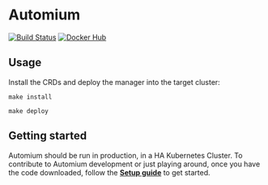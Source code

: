 # Automium

[![Build Status](https://travis-ci.org/automium/automium.svg?branch=master)](https://travis-ci.org/automium/automium)
[![Docker Hub](https://img.shields.io/badge/docker-ready-blue.svg?style=flat-square)](https://hub.docker.com/r/automium/automium/)

## Usage

Install the CRDs and deploy the manager into the target cluster:  

```
make install

make deploy
```

## Getting started

Automium should be run in production, in a HA Kubernetes Cluster. To contribute to Automium development or just playing around, once you have the code downloaded, follow the **[Setup guide](test/SETUP.md)** to get started. 